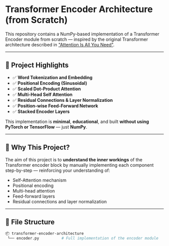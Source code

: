 # Transformer Encoder Architecture (from Scratch)

This repository contains a NumPy-based implementation of a Transformer Encoder module from scratch — inspired by the original Transformer architecture described in ["Attention Is All You Need"](https://arxiv.org/abs/1706.03762).

---

## 🚀 Project Highlights

- ✅ **Word Tokenization and Embedding**
- ✅ **Positional Encoding (Sinusoidal)**
- ✅ **Scaled Dot-Product Attention**
- ✅ **Multi-Head Self Attention**
- ✅ **Residual Connections & Layer Normalization**
- ✅ **Position-wise Feed-Forward Network**
- ✅ **Stacked Encoder Layers**

This implementation is **minimal**, **educational**, and built **without using PyTorch or TensorFlow** — just **NumPy**.

---

## 🧠 Why This Project?

The aim of this project is to **understand the inner workings** of the Transformer encoder block by manually implementing each component step-by-step — reinforcing your understanding of:

- Self-Attention mechanism  
- Positional encoding  
- Multi-head attention  
- Feed-forward layers  
- Residual connections and layer normalization

---

## 📁 File Structure

```bash
📦 transformer-encoder-architecture
 └── encoder.py          # Full implementation of the encoder module


